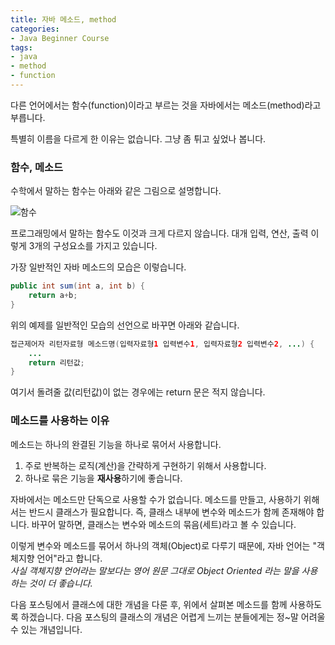 ```yaml
---
title: 자바 메소드, method
categories:
- Java Beginner Course
tags:
- java
- method
- function
---
```


다른 언어에서는 함수(function)이라고 부르는 것을 자바에서는 메소드(method)라고 부릅니다.    

특별히 이름을 다르게 한 이유는 없습니다. 그냥 좀 튀고 싶었나 봅니다.

### 함수, 메소드

수학에서 말하는 함수는 아래와 같은 그림으로 설명합니다.   

![함수](https://upload.wikimedia.org/wikipedia/commons/thumb/3/3b/Function_machine2.svg/220px-Function_machine2.svg.png)   

프로그래밍에서 말하는 함수도 이것과 크게 다르지 않습니다. 대개 입력, 연산, 출력 이렇게 3개의 구성요소를 가지고 있습니다.

가장 일반적인 자바 메소드의 모습은 이렇습니다.

```java
public int sum(int a, int b) {
    return a+b;
} 
```

위의 예제를 일반적인 모습의 선언으로 바꾸면 아래와 같습니다.

```java
접근제어자 리턴자료형 메소드명(입력자료형1 입력변수1, 입력자료형2 입력변수2, ...) {
    ...    
    return 리턴값;
}
```
여기서 돌려줄 값(리턴값)이 없는 경우에는 return 문은 적지 않습니다.


### 메소드를 사용하는 이유

메소드는 하나의 완결된 기능을 하나로 묶어서 사용합니다.   
1. 주로 반복하는 로직(계산)을 간략하게 구현하기 위해서 사용합니다.
2. 하나로 묶은 기능을 **재사용**하기에 좋습니다.    

자바에서는 메소드만 단독으로 사용할 수가 없습니다. 메소드를 만들고, 사용하기 위해서는 반드시 클래스가 필요합니다. 즉, 클래스 내부에 변수와 메소드가 함께 존재해야 합니다. 바꾸어 말하면, 클래스는 변수와 메소드의 묶음(세트)라고 볼 수 있습니다.   

이렇게 변수와 메소드를 묶어서 하나의 객체(Object)로 다루기 때문에, 자바 언어는 "객체지향 언어"라고 합니다.   
*사실 객체지향 언어라는 말보다는 영어 원문 그대로 Object Oriented 라는 말을 사용하는 것이 더 좋습니다.*

다음 포스팅에서 클래스에 대한 개념을 다룬 후, 위에서 살펴본 메소드를 함께 사용하도록 하겠습니다. 다음 포스팅의 클래스의 개념은 어렵게 느끼는 분들에게는 정~말 어려울 수 있는 개념입니다.
